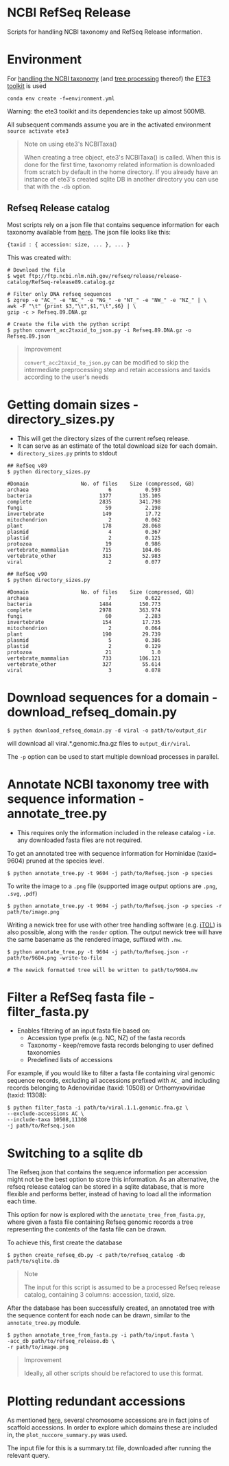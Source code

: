 # NCBI RefSeq Release

Scripts for handling NCBI taxonomy and RefSeq Release information.

# Environment

For [handling the NCBI taxonomy](http://etetoolkit.org/docs/latest/tutorial/tutorial_ncbitaxonomy.html)
 (and [tree processing](http://etetoolkit.org/docs/latest/tutorial/index.html) thereof)
  the [ETE3 toolkit](http://etetoolkit.org/docs/latest/index.html)
  is used

```
conda env create -f=environment.yml
```

Warning: the ete3 toolkit and its dependencies take up almost 500MB.

All subsequent commands assume you are in the activated environment `source activate ete3`

> Note on using ete3's NCBITaxa()
>
>When creating a tree object, ete3's NCBITaxa() is called. When this is done for the first time, taxonomy related 
information is downloaded from scratch by default in the home directory. 
>If you already have an instance of ete3's created sqlite DB
>in another directory you can use that with the `-db` option.

## Refseq Release catalog

Most scripts rely on a json file that contains sequence information for each taxonomy available from
[here](ftp://ftp.ncbi.nlm.nih.gov/refseq/release/release-catalog/).
The json file looks like this:
```
{taxid : { accession: size, ... }, ... }
```

This was created with:
```
# Download the file
$ wget ftp://ftp.ncbi.nlm.nih.gov/refseq/release/release-catalog/RefSeq-release89.catalog.gz

# Filter only DNA refseq sequences
$ zgrep -e "AC_" -e "NC_" -e "NG_" -e "NT_" -e "NW_" -e "NZ_" | \
awk -F "\t" {print $3,"\t",$1,"\t",$6} | \
gzip -c > Refseq.89.DNA.gz

# Create the file with the python script
$ python convert_acc2taxid_to_json.py -i Refseq.89.DNA.gz -o Refseq.89.json

```

> Improvement 
>
>`convert_acc2taxid_to_json.py` can be modified to skip the intermediate
>preprocessing step and retain accessions and taxids according to the
>user's needs 


# Getting domain sizes - directory_sizes.py

- This will get the directory sizes of the current refseq release.
- It can serve as an estimate of the total download size for each domain.
- `directory_sizes.py` prints to stdout

```
## RefSeq v89
$ python directory_sizes.py

#Domain                 No. of files    Size (compressed, GB)
archaea                          6           0.593
bacteria                      1377         135.105
complete                      2835         341.798
fungi                           59           2.198
invertebrate                   149           17.72
mitochondrion                    2           0.062
plant                          178          28.068
plasmid                          4           0.367
plastid                          2           0.125
protozoa                        19           0.986
vertebrate_mammalian           715          104.06
vertebrate_other               313          52.983
viral                            2           0.077

```

```
## RefSeq v90
$ python directory_sizes.py

#Domain                 No. of files    Size (compressed, GB)
archaea                          7           0.622
bacteria                      1484         150.773
complete                      2978         363.974
fungi                           60           2.283
invertebrate                   154          17.735
mitochondrion                    2           0.064
plant                          190          29.739
plasmid                          5           0.386
plastid                          2           0.129
protozoa                        21             1.0
vertebrate_mammalian           733         106.121
vertebrate_other               327          55.614
viral                            3           0.078
```

# Download sequences for a domain - download_refseq_domain.py

```
$ python download_refseq_domain.py -d viral -o path/to/output_dir
```

will download all viral.*.genomic.fna.gz files to `output_dir/viral`. 

The `-p` option can be used to start multiple download processes in parallel.

# Annotate NCBI taxonomy tree with sequence information - annotate_tree.py

- This requires only the information included in the release catalog - i.e. any downloaded fasta files are not 
required.

To get an annotated tree with sequence information for Hominidae (taxid= 9604) pruned at the species level.
```
$ python annotate_tree.py -t 9604 -j path/to/Refseq.json -p species
```

To write the image to a `.png` file (supported image output options are `.png`, `.svg`, `.pdf`)
```
$ python annotate_tree.py -t 9604 -j path/to/Refseq.json -p species -r path/to/image.png
```

Writing a newick tree for use with other tree handling software (e.g. [iTOL](https://itol.embl.de/)) is also possible,
along with the `render` option. The output newick tree will have the same basename as the rendered image, suffixed
with `.nw`.

```
$ python annotate_tree.py -t 9604 -j path/to/Refseq.json -r path/to/9604.png -write-to-file

# The newick formatted tree will be written to path/to/9604.nw
```

# Filter a RefSeq fasta file - filter_fasta.py

- Enables filtering of an input fasta file based on:
  - Accession type prefix (e.g. NC, NZ) of the fasta records
  - Taxonomy - keep/remove fasta records belonging to user defined taxonomies
  - Predefined lists of accessions
  
For example, if you would like to filter a fasta file containing viral genomic sequence records, excluding all
accessions prefixed with `AC_` and including records belonging to Adenoviridae (taxid: 10508) or Orthomyxoviridae
(taxid: 11308):
  
```
$ python filter_fasta -i path/to/viral.1.1.genomic.fna.gz \
--exclude-accessions AC \
--include-taxa 10508,11308
-j path/to/Refseq.json
```

# Switching to a sqlite db

The Refseq.json that contains the sequence information per accession might not be the best
option to store this information. As an alternative, the refseq release catalog can be
stored in a sqlite database, that is more flexible and performs better, instead of having
to load all the information each time.

This option for now is explored with the `annotate_tree_from_fasta.py`, where given a fasta
file containing Refseq genomic records a tree representing the contents of the fasta file 
can be drawn.

To achieve this, first create the database

```
$ python create_refseq_db.py -c path/to/refseq_catalog -db path/to/sqlite.db
```

>Note
>
>The input for this script is assumed to be a processed Refseq release catalog, containing
>3 columns: accession, taxid, size.

After the database has been successfully created, an annotated tree with the sequence
content for each node can be drawn, similar to the `annotate_tree.py` module.

```
$ python annotate_tree_from_fasta.py -i path/to/input.fasta \
-acc_db path/to/refseq_release.db \
-r path/to/image.png
```

>Improvement
>
>Ideally, all other scripts should be refactored to use this format.

# Plotting redundant accessions

As mentioned [here](wdlfilter/README.md#Redundant-accessions), several chromosome accessions
are in fact joins of scaffold accessions. In order to explore which domains these are
included in, the `plot_nuccore_summary.py` was used. 

The input file for this is a summary.txt file, downloaded after running the relevant query.

